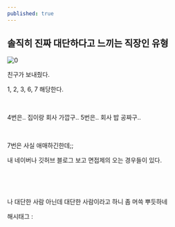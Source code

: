 ```yaml
---
published: true
---
```

## 솔직히 진짜 대단하다고 느끼는 직장인 유형

![0](/asset/img/222672845189/0.png)

친구가 보내줬다.

1, 2, 3, 6, 7 해당한다.

​

4번은.. 집이랑 회사 가깝구.. 5번은.. 회사 밥 공짜구.. 

​

7번은 사실 애매하긴한데;;

내 네이버나 깃허브 블로그 보고 면접제의 오는 경우들이 있다.

​

​

나 대단한 사람 아닌데 대단한 사람이라고 하니 좀 머쓱 뿌듯하네

 해시태그 : 